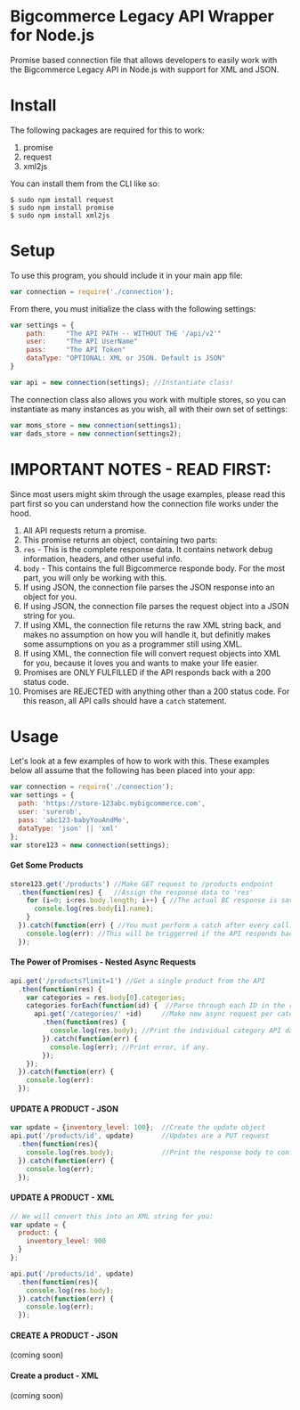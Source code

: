 # Bigcommerce Legacy API Wrapper for Node.js
Promise based connection file that allows developers to easily work with the Bigcommerce Legacy API in Node.js with support for XML and JSON. 

# Install
The following packages are required for this to work:
  1. promise
  2. request
  3. xml2js

You can install them from the CLI like so:
```
$ sudo npm install request
$ sudo npm install promise
$ sudo npm install xml2js
```
# Setup
To use this program, you should include it in your main app file:
```javascript
var connection = require('./connection');
```

From there, you must initialize the class with the following settings:
```javascript
var settings = {
    path:     "The API PATH -- WITHOUT THE '/api/v2'"
	user:     "The API UserName"
	pass:     "The API Token"
	dataType: "OPTIONAL: XML or JSON. Default is JSON"
}

var api = new connection(settings); //Instantiate class!
```

The connection class also allows you work with multiple stores, so you can instantiate as many instances as you wish, all with their own set of settings:
```javascript
var moms_store = new connection(settings1);
var dads_store = new connection(settings2);
```
# IMPORTANT NOTES - READ FIRST:
Since most users might skim through the usage examples, please read this part first so you can understand how the connection file works under the hood. 

1. All API requests return a promise. 
2. This promise returns an object, containing two parts:
  1. `res`  - This is the complete response data. It contains network debug information, headers, and other useful info. 
  2. `body` - This contains the full Bigcommerce responde body. For the most part, you will only be working with this. 
3. If using JSON, the connection file parses the JSON response into an object for you. 
4. If using JSON, the connection file parses the request object into a JSON string for you.
4. If using XML, the connection file returns the raw XML string back, and makes no assumption on how you will handle it, but definitly makes some assumptions on you as a programmer still using XML. 
5. If using XML, the connection file will convert request objects into XML for you, because it loves you and wants to make your life easier. 
5. Promises are ONLY FULFILLED if the API responds back with a 200 status code. 
6. Promises are REJECTED with anything other than a 200 status code. For this reason, all API calls should have a `catch` statement. 

# Usage 
Let's look at a few examples of how to work with this. 
These examples below all assume that the following has been placed into your app:
```javascript
var connection = require('./connection');
var settings = {
  path: 'https://store-123abc.mybigcommerce.com',
  user: 'surerob',
  pass: 'abc123-babyYouAndMe',
  dataType: 'json' || 'xml'
};
var store123 = new connection(settings);
```
#### Get Some Products ####
```javascript
store123.get('/products') //Make GET request to /products endpoint
  .then(function(res) {   //Assign the response data to 'res'
    for (i=0; i<res.body.length; i++) { //The actual BC response is saved in 'res.body'
      console.log(res.body[i].name);
    }
  }).catch(function(err) { //You must perform a catch after every call. 
    console.log(err): //This will be triggerred if the API responds back a status code of NOT 200. 
  });
```

#### The Power of Promises - Nested Async Requests ####
```javascript
api.get('/products?limit=1') //Get a single product from the API
  .then(function(res) {
    var categories = res.body[0].categories; 
    categories.forEach(function(id) {  //Parse through each ID in the returned category ID. 
      api.get('/categories/' +id)     //Make new async request per category ID. 
        .then(function(res) {
          console.log(res.body); //Print the individual category API data. 
        }).catch(function(err) {
          console.log(err); //Print error, if any. 
        });
    });
  }).catch(function(err) {
    console.log(err):
  });
```
#### UPDATE A PRODUCT - JSON ####
```javascript
var update = {inventory_level: 100};  //Create the update object
api.put('/products/id', update)       //Updates are a PUT request
  .then(function(res){
    console.log(res.body);            //Print the response body to confirm update
  }).catch(function(err) {
    console.log(err);
  });
```
#### UPDATE A PRODUCT - XML ####
```javascript
// We will convert this into an XML string for you:
var update = {
  product: {
    inventory_level: 900
  }
};

api.put('/products/id', update)
  .then(function(res){
    console.log(res.body);
  }).catch(function(err) {
    console.log(err);
  });
```
#### CREATE A PRODUCT - JSON ####
(coming soon)

#### Create a product - XML ####
(coming soon)
